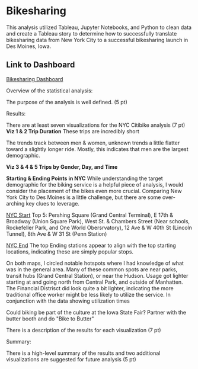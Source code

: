# Bikesharing #
This analysis utilized Tableau, Jupyter Notebooks, and Python to clean data and create a Tableau story to determine how to successfully translate bikesharing data from New York City to a successful bikesharing launch in Des Moines, Iowa.

## Link to Dashboard ##
[Bikesharing Dashboard](https://public.tableau.com/views/bikesharinghw/CheckoutTimesbyGender?:language=en-US&:display_count=n&:origin=viz_share_link)


Overview of the statistical analysis:



The purpose of the analysis is well defined. (5 pt)

Results:

There are at least seven visualizations for the NYC Citibike analysis (7 pt)
**Viz 1 & 2 Trip Duration**
These trips are incredibly short

The trends track between men & women, unknown trends a little flatter toward a slightly longer ride. Mostly, this indicates that men are the largest demographic.


**Viz 3 & 4 & 5 Trips by Gender, Day, and Time**


**Starting & Ending Points in NYC**
While understanding the target demographic for the biking service is a helpful piece of analysis, I would consider the placement of the bikes even more crucial. Comparing New York City to Des Moines is a little challenge, but there are some over-arching key clues to leverage.

[NYC Start](https://github.com/TRACIE-F/bikesharing/blob/main/Resources/Top%20Starting%20Locations%20-%20Unmarked.png)
Top 5: Pershing Square (Grand Central Terminal), E 17th & Broadway (Union Square Park), West St. & Chambers Street (Near schools, Rockefeller Park, and One World Obersrvatory), 12 Ave & W 40th St (Lincoln Tunnel), 8th Ave & W 31 St (Penn Station)


[NYC End](https://github.com/TRACIE-F/bikesharing/blob/main/Resources/Top%20Ending%20Locations%20-%20Unmarked.png)
The top Ending stations appear to align with the top starting locations, indicating these are simply popular stops.

On both maps, I circled notable hotspots where I had knowledge of what was in the general area. Many of these common spots are near parks, transit hubs (Grand Central Station), or near the Hudson. Usage got lighter starting at and going north from Central Park, and outside of Manhatten. The Financial Distrisct did look quite a bit lighter, indicating the more traditional office worker might be less likely to utilize the service. In conjunction with the data showing utilization times

Could biking be part of the culture at the Iowa State Fair? Partner with the butter booth and do "Bike to Butter"


There is a description of the results for each visualization (7 pt)

Summary:

There is a high-level summary of the results and two additional visualizations are suggested for future analysis (5 pt)
